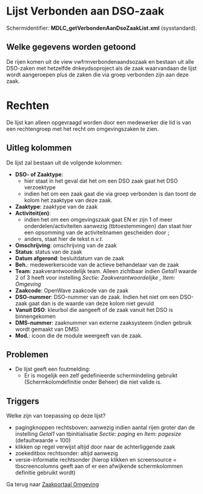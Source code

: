 # Lijst Verbonden aan DSO-zaak

Schermidentifier: **MDLC_getVerbondenAanDsoZaakList.xml** (sysstandard).

## Welke gegevens worden getoond

De rijen komen uit de view vwfrmverbondenaandsozaak en bestaan uit alle DSO-zaken met hetzelfde dnkeydsoproject als de zaak waarvandaan de lijst wordt aangeroepen plus de zaken die via groep verbonden zijn aan deze zaak.

# Rechten

De lijst kan alleen opgevraagd worden door een medewerker die lid is van een rechtengroep met het recht om omgevingszaken te zien.

## Uitleg kolommen

De lijst zal bestaan uit de volgende kolommen:

  * **DSO- of Zaaktype**: 
      * hier staat in het geval dat het om een DSO zaak gaat het DSO verzoektype
      * indien het om een zaak gaat die via groep verbonden is dan toont de kolom het zaaktype van deze zaak.
  * **Zaaktype**: zaaktype van de zaak
  * **Activiteit(en)**: 
      * indien het om een omgevingszaak gaat EN er zijn 1 of meer onderdelen/activiteiten aanwezig (tbtoestemmingen) dan staat hier een opsomming van de activiteitnamen gescheiden door ;
      * anders, staat hier de tekst *n.v.t.*
  * **Omschrijving**: omschrijving van de zaak
  * **Status**: status van de zaak
  * **Datum afgerond**: besluitdatum van de zaak
  * **Beh.**: medewerkerscode van de actieve behandelaar van de zaak
  * **Team**: zaakverantwoordelijk team. Alleen zichtbaar indien *Getal1* waarde 2 of 3 heeft voor instelling *Sectie: Zaakverantwoordelijke , Item: Omgeving* 
  * **Zaakcode**: OpenWave zaakcode van de zaak
  * **DSO-nummer**: DSO-nummer van de zaak. Indien het niet om een DSO-zaak gaat dan is de waarde van deze kolom niet gevuld
  * **Vanuit DSO**: kleurbol die aangeeft of de zaak vanuit het DSO is binnengekomen
  * **DMS-nummer**: zaaknummer van externe zaaksysteem (indien gebruik wordt gemaakt van DMS)
  * **Mod.**: icoon die de module weergeeft van de zaak.

## Problemen

  * De lijst geeft een foutmelding:
    * Er is mogelijk een zelf gedefinieerde schermindeling gebruikt (Schermkolomdefinitie onder Beheer) die niet valide is.

## Triggers

Welke zijn van toepassing op deze lijst?

  * pagingknoppen rechtsboven: aanwezig indien aantal rijen groter dan de instelling *Getal1* van tbinitialisatie *Sectie: paging* en *Item: pagesize* (defaultwaarde = 100)
  * klikken op regel verwijst altijd door naar de achterliggende zaak
  * zoekeditbox rechtsonder: altijd aanwezig
  * versie-informatie rechtsonder (hierop klikken en screensource = tbscreencolumns geeft aan of er een afwijkende schermkolommen definitie gebruikt wordt)

Ga terug naar [Zaakportaal Omgeving](/docs/probleemoplossing/portalen_en_moduleschermen/zaakportaal_omgeving.md)

